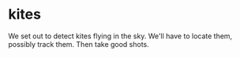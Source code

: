 # kites
We set out to detect kites flying in the sky. We'll have to locate them, possibly track them. Then take good shots.

